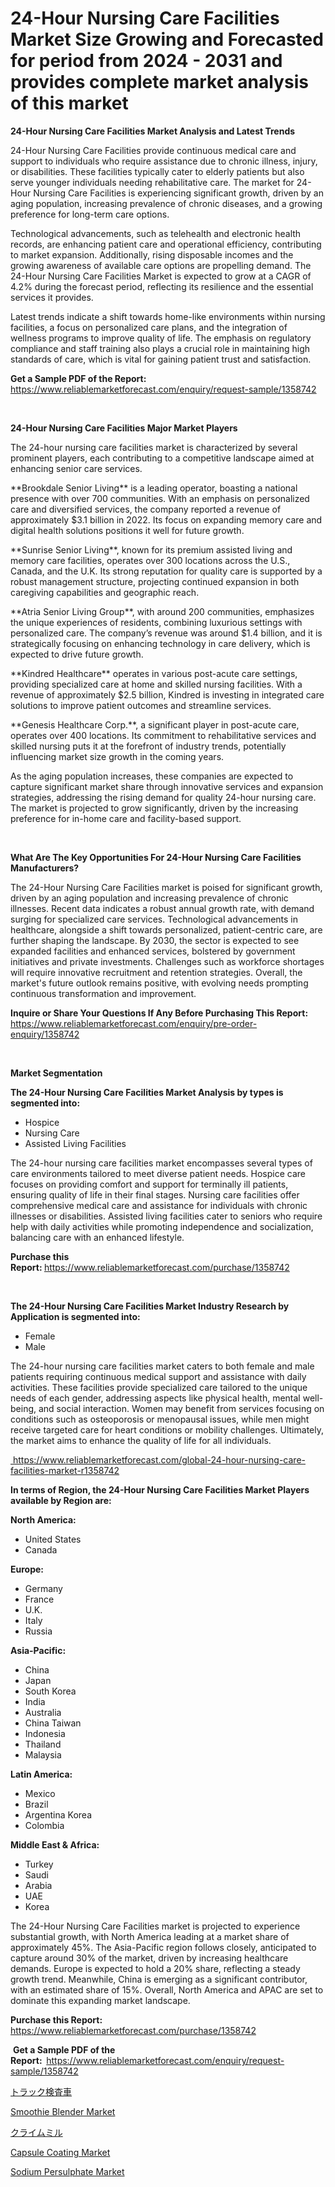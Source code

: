 <p><h1>24-Hour Nursing Care Facilities Market Size Growing and Forecasted for period from 2024 - 2031 and provides complete market analysis of this market</h1></p><p><strong>24-Hour Nursing Care Facilities Market Analysis and Latest Trends</strong></p>
<p><p>24-Hour Nursing Care Facilities provide continuous medical care and support to individuals who require assistance due to chronic illness, injury, or disabilities. These facilities typically cater to elderly patients but also serve younger individuals needing rehabilitative care. The market for 24-Hour Nursing Care Facilities is experiencing significant growth, driven by an aging population, increasing prevalence of chronic diseases, and a growing preference for long-term care options. </p><p>Technological advancements, such as telehealth and electronic health records, are enhancing patient care and operational efficiency, contributing to market expansion. Additionally, rising disposable incomes and the growing awareness of available care options are propelling demand. The 24-Hour Nursing Care Facilities Market is expected to grow at a CAGR of 4.2% during the forecast period, reflecting its resilience and the essential services it provides. </p><p>Latest trends indicate a shift towards home-like environments within nursing facilities, a focus on personalized care plans, and the integration of wellness programs to improve quality of life. The emphasis on regulatory compliance and staff training also plays a crucial role in maintaining high standards of care, which is vital for gaining patient trust and satisfaction.</p></p>
<p><strong>Get a Sample PDF of the Report:&nbsp;</strong> <a href="https://www.reliablemarketforecast.com/enquiry/request-sample/1358742">https://www.reliablemarketforecast.com/enquiry/request-sample/1358742</a></p>
<p>&nbsp;</p>
<p><strong>24-Hour Nursing Care Facilities Major Market Players</strong></p>
<p><p>The 24-hour nursing care facilities market is characterized by several prominent players, each contributing to a competitive landscape aimed at enhancing senior care services.</p><p>**Brookdale Senior Living** is a leading operator, boasting a national presence with over 700 communities. With an emphasis on personalized care and diversified services, the company reported a revenue of approximately $3.1 billion in 2022. Its focus on expanding memory care and digital health solutions positions it well for future growth.</p><p>**Sunrise Senior Living**, known for its premium assisted living and memory care facilities, operates over 300 locations across the U.S., Canada, and the U.K. Its strong reputation for quality care is supported by a robust management structure, projecting continued expansion in both caregiving capabilities and geographic reach.</p><p>**Atria Senior Living Group**, with around 200 communities, emphasizes the unique experiences of residents, combining luxurious settings with personalized care. The company’s revenue was around $1.4 billion, and it is strategically focusing on enhancing technology in care delivery, which is expected to drive future growth.</p><p>**Kindred Healthcare** operates in various post-acute care settings, providing specialized care at home and skilled nursing facilities. With a revenue of approximately $2.5 billion, Kindred is investing in integrated care solutions to improve patient outcomes and streamline services.</p><p>**Genesis Healthcare Corp.**, a significant player in post-acute care, operates over 400 locations. Its commitment to rehabilitative services and skilled nursing puts it at the forefront of industry trends, potentially influencing market size growth in the coming years.</p><p>As the aging population increases, these companies are expected to capture significant market share through innovative services and expansion strategies, addressing the rising demand for quality 24-hour nursing care. The market is projected to grow significantly, driven by the increasing preference for in-home care and facility-based support.</p></p>
<p>&nbsp;</p>
<p><strong>What Are The Key Opportunities For 24-Hour Nursing Care Facilities Manufacturers?</strong></p>
<p><p>The 24-Hour Nursing Care Facilities market is poised for significant growth, driven by an aging population and increasing prevalence of chronic illnesses. Recent data indicates a robust annual growth rate, with demand surging for specialized care services. Technological advancements in healthcare, alongside a shift towards personalized, patient-centric care, are further shaping the landscape. By 2030, the sector is expected to see expanded facilities and enhanced services, bolstered by government initiatives and private investments. Challenges such as workforce shortages will require innovative recruitment and retention strategies. Overall, the market's future outlook remains positive, with evolving needs prompting continuous transformation and improvement.</p></p>
<p><strong>Inquire or Share Your Questions If Any Before Purchasing This Report:</strong> <a href="https://www.reliablemarketforecast.com/enquiry/pre-order-enquiry/1358742">https://www.reliablemarketforecast.com/enquiry/pre-order-enquiry/1358742</a></p>
<p>&nbsp;</p>
<p><strong>Market Segmentation</strong></p>
<p><strong>The 24-Hour Nursing Care Facilities Market Analysis by types is segmented into:</strong></p>
<p><ul><li>Hospice</li><li>Nursing Care</li><li>Assisted Living Facilities</li></ul></p>
<p><p>The 24-hour nursing care facilities market encompasses several types of care environments tailored to meet diverse patient needs. Hospice care focuses on providing comfort and support for terminally ill patients, ensuring quality of life in their final stages. Nursing care facilities offer comprehensive medical care and assistance for individuals with chronic illnesses or disabilities. Assisted living facilities cater to seniors who require help with daily activities while promoting independence and socialization, balancing care with an enhanced lifestyle.</p></p>
<p><strong>Purchase this Report:&nbsp;</strong><a href="https://www.reliablemarketforecast.com/purchase/1358742">https://www.reliablemarketforecast.com/purchase/1358742</a></p>
<p>&nbsp;</p>
<p><strong>The 24-Hour Nursing Care Facilities Market Industry Research by Application is segmented into:</strong></p>
<p><ul><li>Female</li><li>Male</li></ul></p>
<p><p>The 24-hour nursing care facilities market caters to both female and male patients requiring continuous medical support and assistance with daily activities. These facilities provide specialized care tailored to the unique needs of each gender, addressing aspects like physical health, mental well-being, and social interaction. Women may benefit from services focusing on conditions such as osteoporosis or menopausal issues, while men might receive targeted care for heart conditions or mobility challenges. Ultimately, the market aims to enhance the quality of life for all individuals.</p></p>
<p><a href="https://www.reliablemarketforecast.com/global-24-hour-nursing-care-facilities-market-r1358742">&nbsp;https://www.reliablemarketforecast.com/global-24-hour-nursing-care-facilities-market-r1358742</a></p>
<p><strong>In terms of Region, the 24-Hour Nursing Care Facilities Market Players available by Region are:</strong></p>
<p>
    <p> <strong> North America: </strong>
        <ul>
            <li>United States</li>
            <li>Canada</li>
        </ul>
        </p> 
    <p> <strong> Europe: </strong>
        <ul>
            <li>Germany</li>
            <li>France</li>
            <li>U.K.</li>
            <li>Italy</li>
            <li>Russia</li>
        </ul>
        </p> 
    <p> <strong> Asia-Pacific: </strong>
        <ul>
            <li>China</li>
            <li>Japan</li>
            <li>South Korea</li>
            <li>India</li>
            <li>Australia</li>
            <li>China Taiwan</li>
            <li>Indonesia</li>
            <li>Thailand</li>
            <li>Malaysia</li>
        </ul>
        </p> 
    <p> <strong> Latin America: </strong>
        <ul>
            <li>Mexico</li>
            <li>Brazil</li>
            <li>Argentina Korea</li>
            <li>Colombia</li>
        </ul>
        </p> 
    <p> <strong> Middle East & Africa: </strong>
        <ul>
            <li>Turkey</li>
            <li>Saudi</li>
            <li>Arabia</li>
            <li>UAE</li>
            <li>Korea</li>
        </ul>
    </p>
    </p>
<p><p>The 24-Hour Nursing Care Facilities market is projected to experience substantial growth, with North America leading at a market share of approximately 45%. The Asia-Pacific region follows closely, anticipated to capture around 30% of the market, driven by increasing healthcare demands. Europe is expected to hold a 20% share, reflecting a steady growth trend. Meanwhile, China is emerging as a significant contributor, with an estimated share of 15%. Overall, North America and APAC are set to dominate this expanding market landscape.</p></p>
<p><strong>Purchase this Report: </strong><a href="https://www.reliablemarketforecast.com/purchase/1358742">https://www.reliablemarketforecast.com/purchase/1358742</a></p>
<p>&nbsp;<strong>Get a Sample PDF of the Report:&nbsp;&nbsp;</strong><a href="https://www.reliablemarketforecast.com/enquiry/request-sample/1358742">https://www.reliablemarketforecast.com/enquiry/request-sample/1358742</a></p>
<p><strong></strong></p>
<p><p><a href="https://medium.com/@raap8632/track-inspection-car-market-%E3%81%AF-%E3%82%B3%E3%82%B9%E3%83%88%E7%AE%A1%E7%90%86%E3%81%A8%E5%8A%B9%E7%8E%87%E5%90%91%E4%B8%8A%E3%82%92%E5%84%AA%E5%85%88%E3%81%97%E3%81%BE%E3%81%99-%E3%81%95%E3%82%89%E3%81%AB-%E5%A0%B1%E5%91%8A%E6%9B%B8%E3%81%AF%E5%B8%82%E5%A0%B4%E3%81%AE%E9%9C%80%E8%A6%81%E9%9D%A2%E3%81%A8%E4%BE%9B%E7%B5%A6%E9%9D%A2%E3%81%AE%E4%B8%A1%E6%96%B9%E3%82%92%E3%82%AB%E3%83%90%E3%83%BC%E3%81%97%E3%81%A6%E3%81%84%E3%81%BE%E3%81%99-track-inspection-1dfc940abb6d">トラック検査車</a></p><p><a href="https://www.linkedin.com/pulse/future-innovation-global-smoothie-blender-market-growth-opportunities-ktmif?trackingId=G2s2TBe3Rt2H1PdGnwM2jA%3D%3D">Smoothie Blender Market</a></p><p><a href="https://medium.com/@raap8632/climbmill-market-%E3%81%AF-%E3%82%B3%E3%82%B9%E3%83%88%E7%AE%A1%E7%90%86%E3%81%A8%E5%8A%B9%E7%8E%87%E5%90%91%E4%B8%8A%E3%82%92%E5%84%AA%E5%85%88%E3%81%97%E3%81%BE%E3%81%99-%E3%81%95%E3%82%89%E3%81%AB-%E5%A0%B1%E5%91%8A%E6%9B%B8%E3%81%AF%E5%B8%82%E5%A0%B4%E3%81%AE%E9%9C%80%E8%A6%81%E9%9D%A2%E3%81%A8%E4%BE%9B%E7%B5%A6%E9%9D%A2%E3%81%AE%E4%B8%A1%E6%96%B9%E3%82%92%E3%82%AB%E3%83%90%E3%83%BC%E3%81%97%E3%81%A6%E3%81%84%E3%81%BE%E3%81%99-climbmill-%E5%B8%82%E5%A0%B4%E3%81%AF-2024-%E3%81%8B%E3%82%89-5-2-adae6cbb53fd">クライムミル</a></p><p><a href="https://issuu.com/reportprime-2/docs/capsule-coating-market-size-2030.pp_fc7a79778d35c9">Capsule Coating Market</a></p><p><a href="https://issuu.com/reportprime-2/docs/sodium-persulphate-market-size-2030_adb0617f1dd3f7">Sodium Persulphate Market</a></p></p>